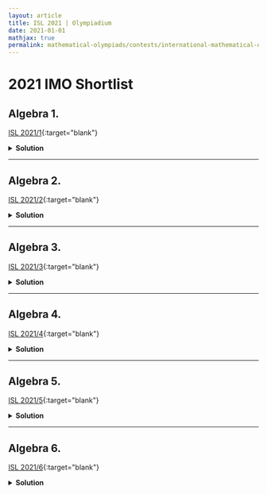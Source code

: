 ```yaml
---
layout: article
title: ISL 2021 | Olympiadium
date: 2021-01-01
mathjax: true
permalink: mathematical-olympiads/contests/international-mathematical-olympiad/isl-2021
---
```

# 2021 IMO Shortlist

## Algebra 1. 
<blueboard> </blueboard>
[ISL 2021/1](){:target="blank"}
<pinkborder><details>
<summary><b>Solution</b></summary>
</details></pinkborder>

---
## Algebra 2. 
<blueboard>  </blueboard>
[ISL 2021/2](){:target="blank"}
<pinkborder><details>
<summary><b>Solution</b></summary>

</details></pinkborder>

---
## Algebra 3. 
<blueboard> </blueboard>
[ISL 2021/3](){:target="blank"}
<pinkborder><details>
<summary><b>Solution</b></summary>

</details></pinkborder>

---
## Algebra 4. 
<blueboard> </blueboard>
[ISL 2021/4](){:target="blank"}
<pinkborder><details>
<summary><b>Solution</b></summary>

</details></pinkborder>

---
## Algebra 5. 

<blueboard> </blueboard>
[ISL 2021/5](){:target="blank"}
<pinkborder><details>
<summary><b>Solution</b></summary>

</details></pinkborder>

---
## Algebra 6. 
<blueboard> </blueboard>
[ISL 2021/6](){:target="blank"}
<pinkborder><details>
<summary><b>Solution</b></summary>

</details></pinkborder>

